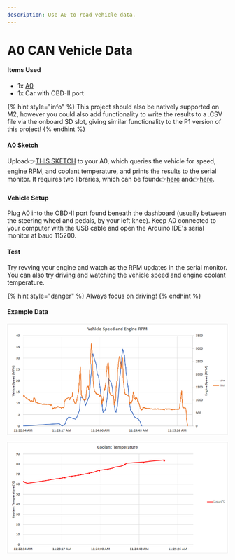```yaml
---
description: Use A0 to read vehicle data.
---
```


# A0 CAN Vehicle Data

#### Items Used

* 1x [A0](https://www.macchina.cc/catalog/a0-boards/a0-under-dash)
* 1x Car with OBD-II port

{% hint style="info" %}
This project should also be natively supported on M2, however you could also add functionality to write the results to a .CSV file via the onboard SD slot, giving similar functionality to the P1 version of this project!
{% endhint %}

#### A0 Sketch

Upload👉[THIS SKETCH](https://gist.github.com/kenny-macchina/f87e4c39e29a39562e168b9869d64ef8) to your A0, which queries the vehicle for speed, engine RPM, and coolant temperature, and prints the results to the serial monitor. It requires two libraries, which can be found👉[here](https://github.com/collin80/esp32_can) and👉[here](https://github.com/collin80/can_common).

#### Vehicle Setup

Plug A0 into the OBD-II port found beneath the dashboard \(usually between the steering wheel and pedals, by your left knee\). Keep A0 connected to your computer with the USB cable and open the Arduino IDE's serial monitor at baud 115200.

#### Test

Try revving your engine and watch as the RPM updates in the serial monitor. You can also try driving and watching the vehicle speed and engine coolant temperature.

{% hint style="danger" %}
Always focus on driving!
{% endhint %}

#### Example Data

![These graphs were made by copying the output from the serial monitor and using Excel&apos;s text import tool.](../../.gitbook/assets/image%20%282%29.png)

![](../../.gitbook/assets/image%20%281%29.png)


